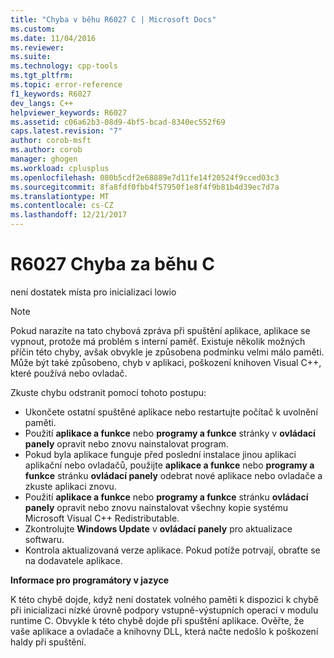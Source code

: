 ```yaml
---
title: "Chyba v běhu R6027 C | Microsoft Docs"
ms.custom: 
ms.date: 11/04/2016
ms.reviewer: 
ms.suite: 
ms.technology: cpp-tools
ms.tgt_pltfrm: 
ms.topic: error-reference
f1_keywords: R6027
dev_langs: C++
helpviewer_keywords: R6027
ms.assetid: c06a62b3-08d9-4bf5-bcad-8340ec552f69
caps.latest.revision: "7"
author: corob-msft
ms.author: corob
manager: ghogen
ms.workload: cplusplus
ms.openlocfilehash: 080b5cdf2e68889e7d11fe14f20524f9cced03c3
ms.sourcegitcommit: 8fa8fdf0fbb4f57950f1e8f4f9b81b4d39ec7d7a
ms.translationtype: MT
ms.contentlocale: cs-CZ
ms.lasthandoff: 12/21/2017
---
```

# <a name="c-runtime-error-r6027"></a>R6027 Chyba za běhu C
není dostatek místa pro inicializaci lowio  
  
> [!NOTE]
>  Pokud narazíte na tato chybová zpráva při spuštění aplikace, aplikace se vypnout, protože má problém s interní paměť. Existuje několik možných příčin této chyby, avšak obvykle je způsobena podmínku velmi málo paměti. Může být také způsobeno, chyb v aplikaci, poškození knihoven Visual C++, které používá nebo ovladač.  
>   
>  Zkuste chybu odstranit pomocí tohoto postupu:  
>   
>  -   Ukončete ostatní spuštěné aplikace nebo restartujte počítač k uvolnění paměti.  
> -   Použití **aplikace a funkce** nebo **programy a funkce** stránky v **ovládací panely** opravit nebo znovu nainstalovat program.  
> -   Pokud byla aplikace funguje před poslední instalace jinou aplikaci aplikační nebo ovladačů, použijte **aplikace a funkce** nebo **programy a funkce** stránku **ovládací panely** odebrat nové aplikace nebo ovladače a zkuste aplikaci znovu.  
> -   Použití **aplikace a funkce** nebo **programy a funkce** stránku **ovládací panely** opravit nebo znovu nainstalovat všechny kopie systému Microsoft Visual C++ Redistributable.  
> -   Zkontrolujte **Windows Update** v **ovládací panely** pro aktualizace softwaru.  
> -   Kontrola aktualizovaná verze aplikace. Pokud potíže potrvají, obraťte se na dodavatele aplikace.  
  
 **Informace pro programátory v jazyce**  
  
 K této chybě dojde, když není dostatek volného paměti k dispozici k chybě při inicializaci nízké úrovně podpory vstupně-výstupních operací v modulu runtime C. Obvykle k této chybě dojde při spuštění aplikace. Ověřte, že vaše aplikace a ovladače a knihovny DLL, která načte nedošlo k poškození haldy při spuštění.